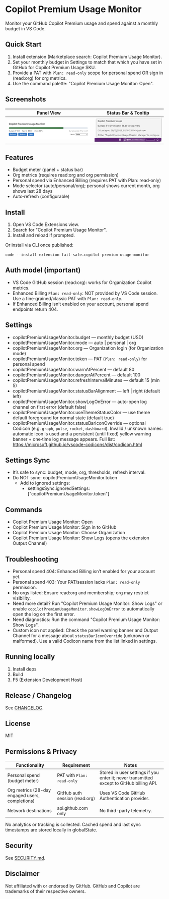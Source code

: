 # Copilot Premium Usage Monitor

Monitor your GitHub Copilot Premium usage and spend against a monthly budget in VS Code.

## Quick Start

1. Install extension (Marketplace search: Copilot Premium Usage Monitor).
2. Set your monthly budget in Settings to match that which you have set in GitHub for Copilot Premium Usage SKU.
3. Provide a PAT with `Plan: read-only` scope for personal spend OR sign in (read:org) for org metrics.
4. Use the command palette: "Copilot Premium Usage Monitor: Open".

## Screenshots
| Panel View | Status Bar & Tooltip |
|-----------|----------------------|
| ![Panel](./media/screenshot-panel.png) | ![Status Bar](./media/screenshot-statusbar.png) |

## Features

- Budget meter (panel + status bar)
- Org metrics (requires read:org and org permission)
- Personal spend via Enhanced Billing (requires PAT with Plan: read‑only)
- Mode selector (auto/personal/org); personal shows current month, org shows last 28 days
- Auto‑refresh (configurable)

## Install

1. Open VS Code Extensions view.
2. Search for "Copilot Premium Usage Monitor".
3. Install and reload if prompted.

Or install via CLI once published:

```
code --install-extension fail-safe.copilot-premium-usage-monitor
```

## Auth model (important)

- VS Code GitHub session (read:org): works for Organization Copilot metrics.
- Enhanced Billing `Plan: read-only`: NOT provided by VS Code session. Use a fine‑grained/classic PAT with `Plan: read-only`.
- If Enhanced Billing isn’t enabled on your account, personal spend endpoints return 404.

## Settings

- copilotPremiumUsageMonitor.budget — monthly budget (USD)
- copilotPremiumUsageMonitor.mode — auto | personal | org
- copilotPremiumUsageMonitor.org — Organization login (for Organization mode)
- copilotPremiumUsageMonitor.token — PAT (`Plan: read‑only`) for personal spend
- copilotPremiumUsageMonitor.warnAtPercent — default 80
- copilotPremiumUsageMonitor.dangerAtPercent — default 100
- copilotPremiumUsageMonitor.refreshIntervalMinutes — default 15 (min 5)
- copilotPremiumUsageMonitor.statusBarAlignment — left | right (default left)
- copilotPremiumUsageMonitor.showLogOnError — auto-open log channel on first error (default false)
- copilotPremiumUsageMonitor.useThemeStatusColor — use theme default foreground for normal state (default true)
- copilotPremiumUsageMonitor.statusBarIconOverride — optional Codicon (e.g. `graph`, `pulse`, `rocket`, `dashboard`). Invalid / unknown names: automatic icon is used and a persistent (until fixed) yellow warning banner + one‑time log message appears. Full list: https://microsoft.github.io/vscode-codicons/dist/codicon.html

## Settings Sync

- It’s safe to sync: budget, mode, org, thresholds, refresh interval.
- Do NOT sync: copilotPremiumUsageMonitor.token
  - Add to ignored settings:
    - settingsSync.ignoredSettings: ["copilotPremiumUsageMonitor.token"]

## Commands

- Copilot Premium Usage Monitor: Open
- Copilot Premium Usage Monitor: Sign in to GitHub
- Copilot Premium Usage Monitor: Choose Organization
- Copilot Premium Usage Monitor: Show Logs (opens the extension Output Channel)

## Troubleshooting

- Personal spend 404: Enhanced Billing isn’t enabled for your account yet.
- Personal spend 403: Your PAT/session lacks `Plan: read-only` permission.
- No orgs listed: Ensure read:org and membership; org may restrict visibility.
- Need more detail? Run "Copilot Premium Usage Monitor: Show Logs" or enable `copilotPremiumUsageMonitor.showLogOnError` to automatically open the log on the first error.
- Need diagnostics: Run the command "Copilot Premium Usage Monitor: Show Logs".
- Custom icon not applied: Check the panel warning banner and Output Channel for a message about `statusBarIconOverride` (unknown or malformed). Use a valid Codicon name from the list linked in settings.

## Running locally

1) Install deps
2) Build
3) F5 (Extension Development Host)

## Release / Changelog

See [CHANGELOG](./CHANGELOG.md).

## License

MIT

## Permissions & Privacy

| Functionality | Requirement | Notes |
| ------------- | ----------- | ----- |
| Personal spend (budget meter) | PAT with `Plan: read-only` | Stored in user settings if you enter it; never transmitted except to GitHub billing API. |
| Org metrics (28-day engaged users, completions) | GitHub auth session (read:org) | Uses VS Code GitHub Authentication provider. |
| Network destinations | api.github.com only | No third-party telemetry. |

No analytics or tracking is collected. Cached spend and last sync timestamps are stored locally in globalState.

## Security
See [SECURITY.md](./SECURITY.md).

## Disclaimer
Not affiliated with or endorsed by GitHub. GitHub and Copilot are trademarks of their respective owners.
